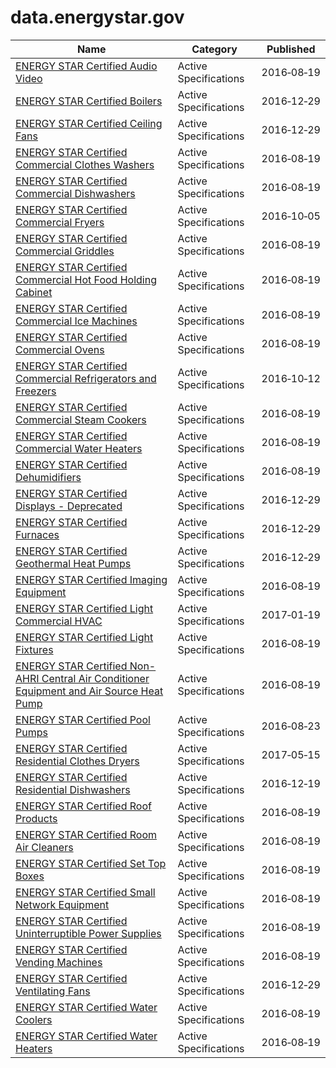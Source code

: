# data.energystar.gov

Name | Category | Published
---- | -------- | ---------
[ENERGY STAR Certified Audio Video](../datasets/ewhi-bvce.md) | Active Specifications | 2016&#x2011;08&#x2011;19
[ENERGY STAR Certified Boilers](../datasets/6rww-hpns.md) | Active Specifications | 2016&#x2011;12&#x2011;29
[ENERGY STAR Certified Ceiling Fans](../datasets/mj8j-2jhz.md) | Active Specifications | 2016&#x2011;12&#x2011;29
[ENERGY STAR Certified Commercial Clothes Washers](../datasets/9g6r-cpdt.md) | Active Specifications | 2016&#x2011;08&#x2011;19
[ENERGY STAR Certified Commercial Dishwashers](../datasets/pk8q-dim8.md) | Active Specifications | 2016&#x2011;08&#x2011;19
[ENERGY STAR Certified Commercial Fryers](../datasets/edi8-b5vk.md) | Active Specifications | 2016&#x2011;10&#x2011;05
[ENERGY STAR Certified Commercial Griddles](../datasets/nw5s-r5ca.md) | Active Specifications | 2016&#x2011;08&#x2011;19
[ENERGY STAR Certified Commercial Hot Food Holding Cabinet](../datasets/wyw6-sr4d.md) | Active Specifications | 2016&#x2011;08&#x2011;19
[ENERGY STAR Certified Commercial Ice Machines](../datasets/xsaq-9wt3.md) | Active Specifications | 2016&#x2011;08&#x2011;19
[ENERGY STAR Certified Commercial Ovens](../datasets/kj3z-gvun.md) | Active Specifications | 2016&#x2011;08&#x2011;19
[ENERGY STAR Certified Commercial Refrigerators and Freezers](../datasets/59dq-uw25.md) | Active Specifications | 2016&#x2011;10&#x2011;12
[ENERGY STAR Certified Commercial Steam Cookers](../datasets/vtsv-aq9u.md) | Active Specifications | 2016&#x2011;08&#x2011;19
[ENERGY STAR Certified Commercial Water Heaters](../datasets/56yh-pcbu.md) | Active Specifications | 2016&#x2011;08&#x2011;19
[ENERGY STAR Certified Dehumidifiers](../datasets/mvyi-jgae.md) | Active Specifications | 2016&#x2011;08&#x2011;19
[ENERGY STAR Certified Displays - Deprecated](../datasets/2wic-jicu.md) | Active Specifications | 2016&#x2011;12&#x2011;29
[ENERGY STAR Certified Furnaces](../datasets/i97v-e8au.md) | Active Specifications | 2016&#x2011;12&#x2011;29
[ENERGY STAR Certified Geothermal Heat Pumps](../datasets/acvd-5wvz.md) | Active Specifications | 2016&#x2011;12&#x2011;29
[ENERGY STAR Certified Imaging Equipment](../datasets/t2v6-g4nf.md) | Active Specifications | 2016&#x2011;08&#x2011;19
[ENERGY STAR Certified Light Commercial HVAC](../datasets/ke8v-murg.md) | Active Specifications | 2017&#x2011;01&#x2011;19
[ENERGY STAR Certified Light Fixtures](../datasets/wyt9-72bp.md) | Active Specifications | 2016&#x2011;08&#x2011;19
[ENERGY STAR Certified Non-AHRI Central Air Conditioner Equipment and Air Source Heat Pump](../datasets/cker-n33t.md) | Active Specifications | 2016&#x2011;08&#x2011;19
[ENERGY STAR Certified Pool Pumps](../datasets/2ppn-v3hp.md) | Active Specifications | 2016&#x2011;08&#x2011;23
[ENERGY STAR Certified Residential Clothes Dryers](../datasets/t9u7-4d2j.md) | Active Specifications | 2017&#x2011;05&#x2011;15
[ENERGY STAR Certified Residential Dishwashers](../datasets/58b3-559d.md) | Active Specifications | 2016&#x2011;12&#x2011;19
[ENERGY STAR Certified Roof Products](../datasets/gp4i-t95q.md) | Active Specifications | 2016&#x2011;08&#x2011;19
[ENERGY STAR Certified Room Air Cleaners](../datasets/uc6q-9632.md) | Active Specifications | 2016&#x2011;08&#x2011;19
[ENERGY STAR Certified Set Top Boxes](../datasets/e567-rku5.md) | Active Specifications | 2016&#x2011;08&#x2011;19
[ENERGY STAR Certified Small Network Equipment](../datasets/pzuf-4vbf.md) | Active Specifications | 2016&#x2011;08&#x2011;19
[ENERGY STAR Certified Uninterruptible Power Supplies](../datasets/3js5-e9d6.md) | Active Specifications | 2016&#x2011;08&#x2011;19
[ENERGY STAR Certified Vending Machines](../datasets/j624-u8ux.md) | Active Specifications | 2016&#x2011;08&#x2011;19
[ENERGY STAR Certified Ventilating Fans](../datasets/8dv7-nngq.md) | Active Specifications | 2016&#x2011;12&#x2011;29
[ENERGY STAR Certified Water Coolers](../datasets/x39k-wz7q.md) | Active Specifications | 2016&#x2011;08&#x2011;19
[ENERGY STAR Certified Water Heaters](../datasets/3gp2-af4x.md) | Active Specifications | 2016&#x2011;08&#x2011;19

